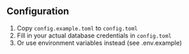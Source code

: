 ## Configuration

1. Copy `config.example.toml` to `config.toml`
2. Fill in your actual database credentials in `config.toml`
3. Or use environment variables instead (see .env.example)
